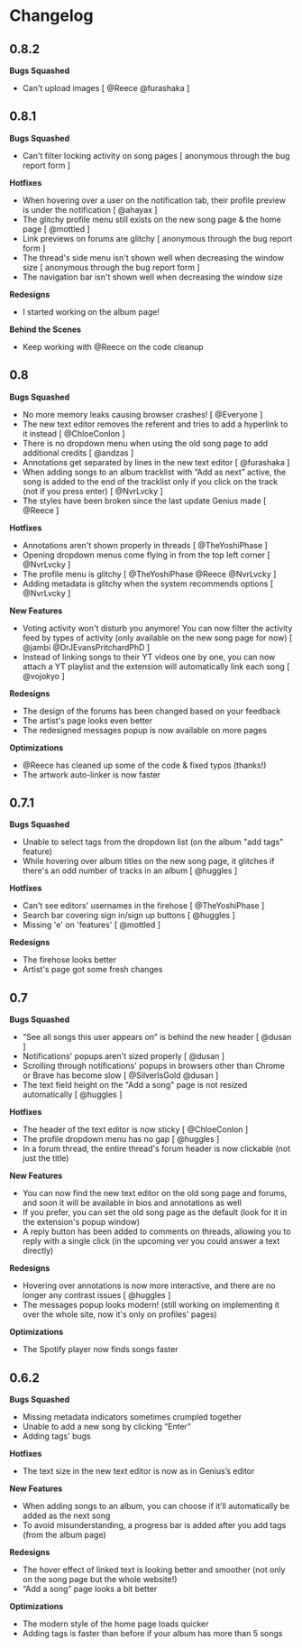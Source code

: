 # Changelog

## 0.8.2
**Bugs Squashed**
- Can't upload images [ @Reece @furashaka ]

## 0.8.1
**Bugs Squashed**
- Can't filter locking activity on song pages [ anonymous through the bug report form ]

**Hotfixes**
- When hovering over a user on the notification tab, their profile preview is under the notification [ @ahayax ]
- The glitchy profile menu still exists on the new song page & the home page [ @mottled ]
- Link previews on forums are glitchy [ anonymous through the bug report form ]
- The thread's side menu isn't shown well when decreasing the window size [ anonymous through the bug report form ]
- The navigation bar isn't shown well when decreasing the window size

**Redesigns**
- I started working on the album page!

**Behind the Scenes**
- Keep working with @Reece on the code cleanup

## 0.8
**Bugs Squashed**
- No more memory leaks causing browser crashes! [ @Everyone ]
- The new text editor removes the referent and tries to add a hyperlink to it instead [ @ChloeConlon ]
- There is no dropdown menu when using the old song page to add additional credits [ @andzas ]
- Annotations get separated by lines in the new text editor [ @furashaka ]
- When adding songs to an album tracklist with “Add as next” active, the song is added to the end of the tracklist only if you click on the track (not if you press enter) [ @NvrLvcky ]
- The styles have been broken since the last update Genius made [ @Reece ]

**Hotfixes**
- Annotations aren't shown properly in threads [ @TheYoshiPhase ]
- Opening dropdown menus come flying in from the top left corner [ @NvrLvcky ]
- The profile menu is glitchy [ @TheYoshiPhase @Reece @NvrLvcky ]
- Adding metadata is glitchy when the system recommends options [ @NvrLvcky ]

**New Features**
- Voting activity won't disturb you anymore! You can now filter the activity feed by types of activity (only available on the new song page for now) [ @jambi @DrJEvansPritchardPhD ]
- Instead of linking songs to their YT videos one by one, you can now attach a YT playlist and the extension will automatically link each song [ @vojokyo  ]

**Redesigns**
- The design of the forums has been changed based on your feedback
- The artist's page looks even better
- The redesigned messages popup is now available on more pages

**Optimizations**
- @Reece has cleaned up some of the code & fixed typos (thanks!)
- The artwork auto-linker is now faster

## 0.7.1
**Bugs Squashed**
- Unable to select tags from the dropdown list (on the album "add tags" feature)
- While hovering over album titles on the new song page, it glitches if there's an odd number of tracks in an album [ @huggles ]

**Hotfixes**
- Can't see editors' usernames in the firehose [ @TheYoshiPhase ]
- Search bar covering sign in/sign up buttons [ @huggles ]
- Missing 'e' on 'features' [ @mottled ]

**Redesigns**
- The firehose looks better
- Artist's page got some fresh changes

## 0.7
**Bugs Squashed**
- “See all songs this user appears on” is behind the new header [ @dusan ]
- Notifications' popups aren't sized properly [ @dusan ]
- Scrolling through notifications' popups in browsers other than Chrome or Brave has become slow [ @SilverIsGold @dusan ]
- The text field height on the "Add a song" page is not resized automatically [ @huggles ]

**Hotfixes**
- The header of the text editor is now sticky [ @ChloeConlon ]
- The profile dropdown menu has no gap [ @huggles ]
- In a forum thread, the entire thread's forum header is now clickable (not just the title)

**New Features**
- You can now find the new text editor on the old song page and forums, and soon it will be available in bios and annotations as well
- If you prefer, you can set the old song page as the default (look for it in the extension's popup window)
- A reply button has been added to comments on threads, allowing you to reply with a single click (in the upcoming ver you could answer a text directly)

**Redesigns**
- Hovering over annotations is now more interactive, and there are no longer any contrast issues [ @huggles ]
- The messages popup looks modern! (still working on implementing it over the whole site, now it's only on profiles' pages)

**Optimizations**
- The Spotify player now finds songs faster

## 0.6.2
**Bugs Squashed**
- Missing metadata indicators sometimes crumpled together
- Unable to add a new song by clicking “Enter”
- Adding tags' bugs

**Hotfixes**
- The text size in the new text editor is now as in Genius’s editor

**New Features**
- When adding songs to an album, you can choose if it’ll automatically be added as the next song
- To avoid misunderstanding, a progress bar is added after you add tags (from the album page)

**Redesigns**
- The hover effect of linked text is looking better and smoother (not only on the song page but the whole website!)
- “Add a song” page looks a bit better

**Optimizations**
- The modern style of the home page loads quicker
- Adding tags is faster than before if your album has more than 5 songs